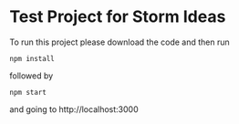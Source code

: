 # Test Project for Storm Ideas

To run this project please download the code and then run

`npm install`

followed by

`npm start`

and going to
http://localhost:3000